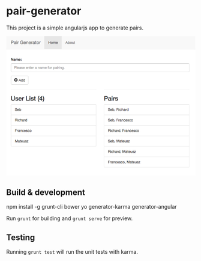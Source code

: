 # pair-generator

This project is a simple angularjs app to generate pairs.

![Screenshot of front-end](screenshot.png)

## Build & development

npm install -g grunt-cli bower yo generator-karma generator-angular

Run `grunt` for building and `grunt serve` for preview.

## Testing

Running `grunt test` will run the unit tests with karma.
